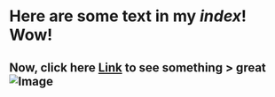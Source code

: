 # Here are some text in my _index_! __Wow__!

## Now, click here [Link](https://dddblue.github.io/cse15l-lab-reports/index.html) to see something > great ![Image](https://upload.wikimedia.org/wikipedia/commons/5/51/Mr._Smiley_Face.svg)

